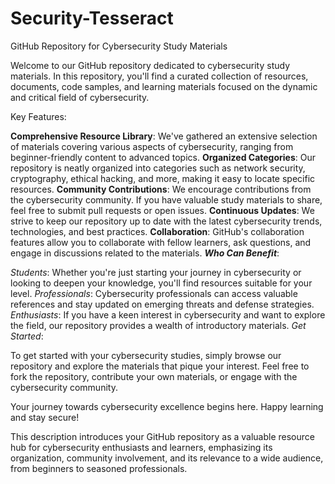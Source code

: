 # Security-Tesseract

GitHub Repository for Cybersecurity Study Materials

Welcome to our GitHub repository dedicated to cybersecurity study materials. In this repository, you'll find a curated collection of resources, documents, code samples, and learning materials focused on the dynamic and critical field of cybersecurity.

Key Features:

**Comprehensive Resource Library**: We've gathered an extensive selection of materials covering various aspects of cybersecurity, ranging from beginner-friendly content to advanced topics.
**Organized Categories**: Our repository is neatly organized into categories such as network security, cryptography, ethical hacking, and more, making it easy to locate specific resources.
**Community Contributions**: We encourage contributions from the cybersecurity community. If you have valuable study materials to share, feel free to submit pull requests or open issues.
**Continuous Updates**: We strive to keep our repository up to date with the latest cybersecurity trends, technologies, and best practices.
**Collaboration**: GitHub's collaboration features allow you to collaborate with fellow learners, ask questions, and engage in discussions related to the materials.
***Who Can Benefit***:

*Students*: Whether you're just starting your journey in cybersecurity or looking to deepen your knowledge, you'll find resources suitable for your level.
*Professionals*: Cybersecurity professionals can access valuable references and stay updated on emerging threats and defense strategies.
*Enthusiasts*: If you have a keen interest in cybersecurity and want to explore the field, our repository provides a wealth of introductory materials.
*Get Started*:

To get started with your cybersecurity studies, simply browse our repository and explore the materials that pique your interest. Feel free to fork the repository, contribute your own materials, or engage with the cybersecurity community.

Your journey towards cybersecurity excellence begins here. Happy learning and stay secure!

This description introduces your GitHub repository as a valuable resource hub for cybersecurity enthusiasts and learners, emphasizing its organization, community involvement, and its relevance to a wide audience, from beginners to seasoned professionals.
